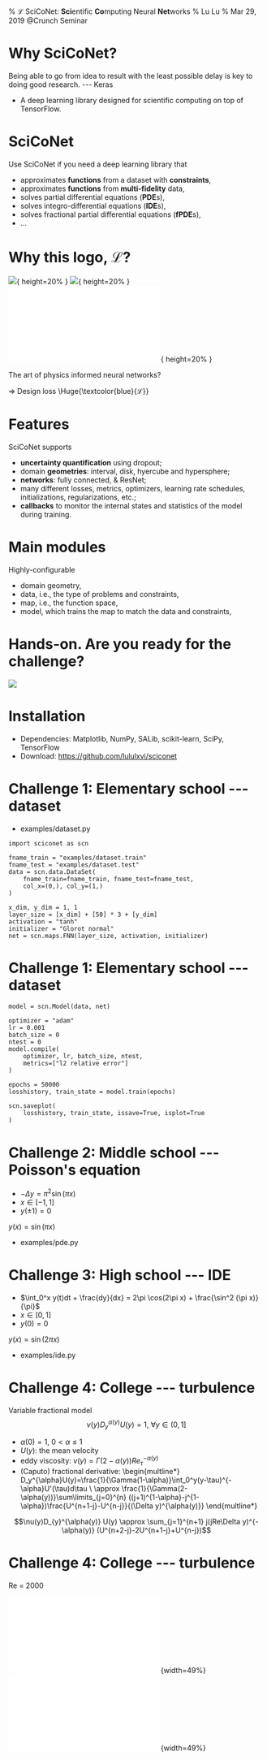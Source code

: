 % $\mathcal{L}$ SciCoNet: **Sci**entific **Co**mputing Neural **Net**works
% Lu Lu
% Mar 29, 2019 @Crunch Seminar

# Why SciCoNet?

Being able to go from idea to result with the least possible delay is key to doing good research.
--- Keras

- A deep learning library designed for scientific computing on top of TensorFlow.

# SciCoNet

Use SciCoNet if you need a deep learning library that

- approximates **functions** from a dataset with **constraints**,
- approximates **functions** from **multi-fidelity** data,
- solves partial differential equations (**PDE**s),
- solves integro-differential equations (**IDE**s),
- solves fractional partial differential equations (**fPDE**s),
- ...

# Why this logo, $\mathcal{L}$?

![](figs/Lexus.png){ height=20% }
![](figs/L3.jpeg){ height=20% }
![](figs/L_deathnote.pdf){ height=20% }

The art of physics informed neural networks?

$\Rightarrow$ Design loss \Huge{\textcolor{blue}{$\mathcal{L}$}}

# Features

SciCoNet supports

- **uncertainty quantification** using dropout;
- domain **geometries**: interval, disk, hyercube and hypersphere;
- **networks**: fully connected, & ResNet;
- many different losses, metrics, optimizers, learning rate schedules, initializations, regularizations, etc.;
- **callbacks** to monitor the internal states and statistics of the model during training.

# Main modules

Highly-configurable

- domain geometry,
- data, i.e., the type of problems and constraints,
- map, i.e., the function space,
- model, which trains the map to match the data and constraints,

# Hands-on. Are you ready for the challenge?

![](figs/CaptainMarvelChallenge.jpg)

# Installation

- Dependencies: Matplotlib, NumPy, SALib, scikit-learn, SciPy, TensorFlow
- Download: <https://github.com/lululxvi/sciconet>

# Challenge 1: Elementary school --- dataset

- examples/dataset.py

```
import sciconet as scn

fname_train = "examples/dataset.train"
fname_test = "examples/dataset.test"
data = scn.data.DataSet(
    fname_train=fname_train, fname_test=fname_test,
    col_x=(0,), col_y=(1,)
)

x_dim, y_dim = 1, 1
layer_size = [x_dim] + [50] * 3 + [y_dim]
activation = "tanh"
initializer = "Glorot normal"
net = scn.maps.FNN(layer_size, activation, initializer)
```

# Challenge 1: Elementary school --- dataset

```
model = scn.Model(data, net)

optimizer = "adam"
lr = 0.001
batch_size = 0
ntest = 0
model.compile(
    optimizer, lr, batch_size, ntest,
    metrics=["l2 relative error"]
)

epochs = 50000
losshistory, train_state = model.train(epochs)

scn.saveplot(
    losshistory, train_state, issave=True, isplot=True
)
```

# Challenge 2: Middle school --- Poisson's equation

- $-\Delta y = \pi^2 \sin(\pi x)$
- $x \in [-1, 1]$
- $y(\pm 1) = 0$

$y(x) = \sin (\pi x)$

- examples/pde.py

# Challenge 3: High school --- IDE

- $\int_0^x y(t)dt + \frac{dy}{dx} = 2\pi \cos(2\pi x) + \frac{\sin^2 (\pi x)}{\pi}$
- $x \in [0, 1]$
- $y(0) = 0$

$y(x) = \sin (2\pi x)$

- examples/ide.py

# Challenge 4: College --- turbulence

Variable fractional model
$$\nu(y)D_y^{\alpha(y)}U(y) = 1,\ \forall y\in(0,1]$$

- $\alpha(0)=1$, $0<\alpha\leq1$
- $U(y)$: the mean velocity
- eddy viscosity: $\nu(y)=\Gamma(2-\alpha(y))Re_\tau^{-\alpha(y)}$
- (Caputo) fractional derivative:
  \begin{multline*}
  D_y^{\alpha}U(y)=\frac{1}{\Gamma(1-\alpha)}\int_0^y(y-\tau)^{-\alpha}U'(\tau)d\tau \\
  \approx \frac{1}{\Gamma(2-\alpha(y))}\sum\limits_{j=0}^{n} ((j+1)^{1-\alpha}-j^{1-\alpha})\frac{U^{n+1-j}-U^{n-j}}{(\Delta y)^{\alpha(y)}}
  \end{multline*}

$$\nu(y)D_{y}^{\alpha(y)} U(y) \approx \sum_{j=1}^{n+1} j(jRe\Delta y)^{-\alpha(y)} (U^{n+2-j}-2U^{n+1-j}+U^{n-j})$$

# Challenge 4: College --- turbulence

Re = 2000

![](figs/alpha_1.pdf){width=49%}
![](figs/alpha_2.pdf){width=49%}